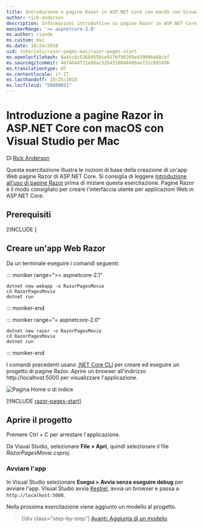 ```yaml
---
title: Introduzione a pagine Razor in ASP.NET Core con macOS con Visual Studio per Mac
author: rick-anderson
description: Informazioni introduttive su pagine Razor in ASP.NET Core con Visual Studio per Mac.
monikerRange: '>= aspnetcore-2.0'
ms.author: riande
ms.custom: mvc
ms.date: 10/24/2018
uid: tutorials/razor-pages-mac/razor-pages-start
ms.openlocfilehash: 8a4cc6c52684558ce9176f98205e439096e88cbf
ms.sourcegitcommit: 4d74644f11e0dac52b4510048490ae731c691496
ms.translationtype: HT
ms.contentlocale: it-IT
ms.lasthandoff: 10/25/2018
ms.locfileid: "50089651"
---
```

# <a name="get-started-with-razor-pages-in-aspnet-core-on-macos-with-visual-studio-for-mac"></a>Introduzione a pagine Razor in ASP.NET Core con macOS con Visual Studio per Mac

Di [Rick Anderson](https://twitter.com/RickAndMSFT)

Questa esercitazione illustra le nozioni di base della creazione di un'app Web pagine Razor di ASP.NET Core. Si consiglia di leggere [Introduzione all'uso di pagine Razor](xref:razor-pages/index) prima di iniziare questa esercitazione. Pagine Razor è il modo consigliato per creare l'interfaccia utente per applicazioni Web in ASP.NET Core.

## <a name="prerequisites"></a>Prerequisiti

[!INCLUDE [](~/includes/net-core-prereqs-macos.md)]

## <a name="create-a-razor-web-app"></a>Creare un'app Web Razor

Da un terminale eseguire i comandi seguenti:

::: moniker range=">= aspnetcore-2.1"

```console
dotnet new webapp -o RazorPagesMovie
cd RazorPagesMovie
dotnet run
```

::: moniker-end

::: moniker range="= aspnetcore-2.0"

```console
dotnet new razor -o RazorPagesMovie
cd RazorPagesMovie
dotnet run
```

::: moniker-end

I comandi precedenti usano [.NET Core CLI](/dotnet/core/tools/dotnet) per creare ed eseguire un progetto di pagine Razor. Aprire un browser all'indirizzo http://localhost:5000 per visualizzare l'applicazione.

![Pagina Home o di indice](../razor-pages/razor-pages-start/_static/home.png)

[!INCLUDE [razor-pages-start](../../includes/RP/razor-pages-start.md)]

## <a name="open-the-project"></a>Aprire il progetto

Premere Ctrl + C per arrestare l'applicazione.

Da Visual Studio, selezionare **File > Apri**, quindi selezionare il file *RazorPagesMovie.csproj*.

### <a name="launch-the-app"></a>Avviare l'app

In Visual Studio selezionare **Esegui > Avvia senza eseguire debug** per avviare l'app. Visual Studio avvia [Kestrel](xref:fundamentals/servers/kestrel), avvia un browser e passa a `http://localhost:5000`.

Nella prossima esercitazione viene aggiunto un modello al progetto.

> [!div class="step-by-step"]
> [Avanti: Aggiunta di un modello](xref:tutorials/razor-pages-mac/model)

